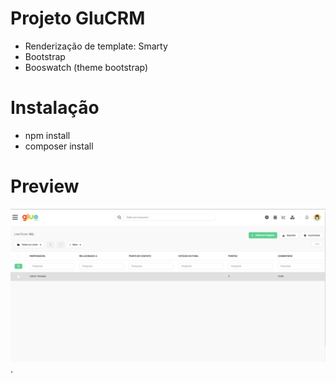 # Projeto GluCRM

- Renderização de template: Smarty
- Bootstrap
- Booswatch (theme bootstrap)

# Instalação

- npm install
- composer install

# Preview
![alt text for screen readers](/samples/print1.PNG "Tela").